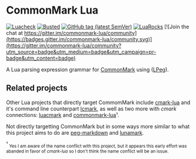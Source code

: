 # CommonMark Lua

[![Luacheck](https://github.com/alerque/commonmark-lua/workflows/Luacheck/badge.svg)](https://github.com/alerque/commonmark-lua/actions)
[![Busted](https://github.com/alerque/commonmark-lua/workflows/Busted/badge.svg)](https://github.com/alerque/commonmark-lua/actions)
[![GitHub tag (latest SemVer)](https://img.shields.io/github/v/tag/alerque/commonmark-lua)](https://github.com/alerque/commonmark-lua/releases)
[![LuaRocks](https://img.shields.io/luarocks/v/alerque/commonmark)](https://luarocks.org/modules/alerque/commonmark)
[![Join the chat at https://gitter.im/commonmark-lua/community](https://badges.gitter.im/commonmark-lua/community.svg)](https://gitter.im/commonmark-lua/community?utm_source=badge&utm_medium=badge&utm_campaign=pr-badge&utm_content=badge)

A Lua parsing expression grammar for [CommonMark](https://commonmark.org/) using ([LPeg](http://www.inf.puc-rio.br/~roberto/lpeg/)).

## Related projects

Other Lua projects that directly target CommomMark include [cmark-lua](https://github.com/jgm/cmark-lua) and it's command line counterpart [lcmark](https://github.com/jgm/lcmark), as well as two more with *cmark* connections: [luacmark](https://github.com/jgm/luacmark) and [commonmark-lua](https://github.com/jgm/commonmark-lua)¹.

Not directly targetting CommonMark but in some ways more similar to what this project aims to do are [peg-markdown](https://github.com/jgm/peg-markdown) and [lunamark](https://github.com/jgm/lunamark).

¹ <sub>Yes I am aware of the name conflict with this project, but it appears this early effort was abanded in favor of *cmark-lua* so I don't think the name conflict will be an issue.</sub>
